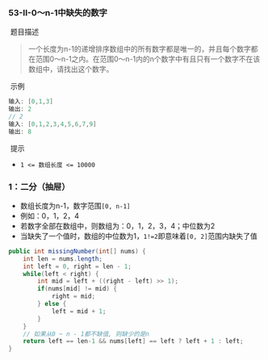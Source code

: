 ### 53-Ⅱ-0～n-1中缺失的数字

​	题目描述

> 一个长度为n-1的递增排序数组中的所有数字都是唯一的，并且每个数字都在范围0～n-1之内。在范围0～n-1内的n个数字中有且只有一个数字不在该数组中，请找出这个数字。

​	示例

```java
输入: [0,1,3]
输出: 2
// 2
输入: [0,1,2,3,4,5,6,7,9]
输出: 8
```

​	提示

- `1 <= 数组长度 <= 10000`

### 1：二分（抽屉）

- 数组长度为n-1，数字范围`[0, n-1]`
- 例如：0，1，2，4 
- 若数字全部在数组中，则数组为：0，1，2，3，4；中位数为2
- 当缺失了一个值时，数组的中位数为1，`1!=2`即意味着`[0, 2]`范围内缺失了值

```java
public int missingNumber(int[] nums) {
    int len = nums.length;
    int left = 0, right = len - 1;
    while(left < right) {
        int mid = left + ((right - left) >> 1);
        if(nums[mid] != mid) {
            right = mid;
        } else {
            left = mid + 1;
        }
    }
    // 如果从0 ~ n - 1都不缺值, 则缺少的是n
    return left == len-1 && nums[left] == left ? left + 1 : left;
}
```

